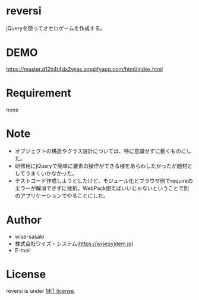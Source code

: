 # reversi
 jQueryを使ってオセロゲームを作成する。

# DEMO
https://master.d12h4t4dx2wjas.amplifyapp.com/html/index.html

# Requirement
none

# Note
* オブジェクトの構造やクラス設計については、特に意識せずに動くものにした。
* 研修用にjQueryで簡単に要素の操作ができる様をあらわしたかったが題材としてうまくいかなかった。
* テストコード作成しようとしたけど、モジュール化とブラウザ側でrequireのエラーが解消できずに挫折。WebPack使えばいいじゃないということで別のアプリケーションでやることにした。

# Author
* wise-sasaki
* 株式会社ワイズ・システム(https://wisesystem.jp)
* E-mail

# License
reversi is under [MIT license](https://en.wikipedia.org/wiki/MIT_License).
